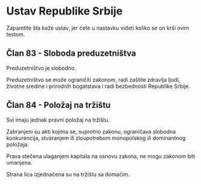 # Ustav Republike Srbije
Zapamtite šta kaže ustav, jer ćete u nastavku videti koliko se on krši ovim testom.

## Član 83 - Sloboda preduzetništva

Preduzetništvo je slobodno.

Preduzetništvo se može ograničiti zakonom, radi zaštite zdravlja ljudi, životne sredine i prirodnih bogatstava i radi bezbednosti Republike Srbije.


## Član 84 - Položaj na tržištu

Svi imaju jednak pravni položaj na tržištu.

Zabranjeni su akti kojima se, suprotno zakonu, ograničava slobodna konkurencija, stvaranjem ili zloupotrebom monopolskog ili dominantnog položaja.

Prava stečena ulaganjem kapitala na osnovu zakona, ne mogu zakonom biti umanjena.

Strana lica izjednačena su na tržištu sa domaćim.